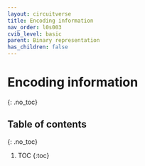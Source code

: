 ```yaml
---
layout: circuitverse
title: Encoding information
nav_order: l0s003
cvib_level: basic
parent: Binary representation
has_children: false
---
```


# Encoding information
{: .no_toc}

## Table of contents
{: .no_toc}

1. TOC
{:toc}
